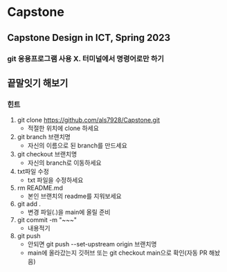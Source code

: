 # Capstone
Capstone Design in ICT, Spring 2023
---
### git 응용프로그램 사용 X. 터미널에서 명령어로만 하기
## 끝말잇기 해보기
### 힌트
1. git clone https://github.com/als7928/Capstone.git
   - 적절한 위치에 clone 하세요
2. git branch 브랜치명
   - 자신의 이름으로 된 branch를 만드세요
3. git checkout 브랜치명
   - 자신의 branch로 이동하세요
4. txt파일 수정
   - txt 파일을 수정하세요
5. rm README.md
   - 본인 브랜치의 readme를 지워보세요
6. git add .
   - 변경 파일(.)을 main에 올릴 준비
7. git commit -m "~~~"
   - 내용적기
8. git push
   - 안되면 git push --set-upstream origin 브랜치명
   - main에 올라갔는지 깃허브 또는 git checkout main으로 확인(자동 PR 해놨음)